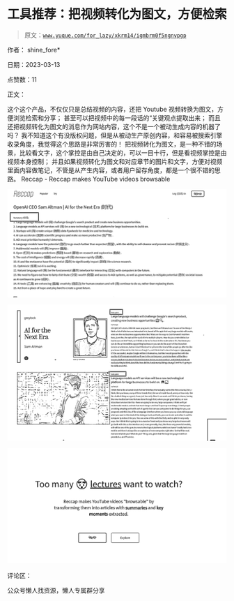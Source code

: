 # 工具推荐：把视频转化为图文，方便检索

> 原文：[`www.yuque.com/for_lazy/xkrm14/igmbrm0f5ngnvpgp`](https://www.yuque.com/for_lazy/xkrm14/igmbrm0f5ngnvpgp)



作者： shine_fore*



日期：2023-03-13



点赞数：11



正文：



这个这个产品，不仅仅只是总结视频的内容，还把 Youtube 视频转换为图文，方便浏览检索和分享； 甚至可以把视频中的每一段话的“关键观点提取出来； 而且还把视频转化为图文的消息作为网站内容，这个不是一个被动生成内容的机器了吗？ 我不知道这个有没版权问题，但是从被动生产原创内容，和容易被搜索引擎收录角度，我觉得这个思路是非常厉害的！ 把视频转化为图文，是一种不错的场景，比较看文字，这个掌控是由自己决定的，可以一目十行，但是看视频掌控是由视频本身控制； 并且如果视频转化为图文和对应章节的图片和文字，方便对视频里面内容做笔记，不管是从产生内容，或者用户留存角度，都是一个很不错的思路。 Reccap - Reccap makes YouTube videos browsable



![](img/7005c6da6600ad096a3e2194f58ed5b1.png)  

![](img/f2e56956d594396588904a29e48d5bdd.png)  

![](img/faf4cc962a3d39e4b8626bf27c38b548.png)  

评论区：



公众号懒人找资源，懒人专属群分享

</ne-p></ne-p></ne-p>